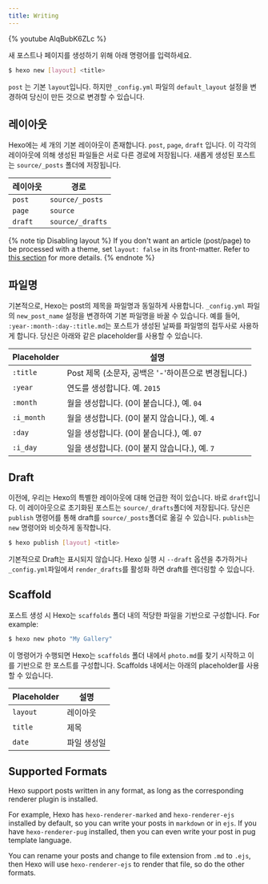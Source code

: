 ```yaml
---
title: Writing
---
```


{% youtube AIqBubK6ZLc %}

새 포스트나 페이지를 생성하기 위해 아래 명령어를 입력하세요.

```bash
$ hexo new [layout] <title>
```

`post` 는 기본 `layout`입니다. 하지만 `_config.yml` 파일의 `default_layout` 설정을 변경하여 당신이 만든 것으로 변경할 수 있습니다.

## 레이아웃

Hexo에는 세 개의 기본 레이아웃이 존재합니다. `post`, `page`, `draft` 입니다. 이 각각의 레이아웃에 의해 생성된 파일들은 서로 다른 경로에 저장됩니다. 새롭게 생성된 포스트는 `source/_posts` 폴더에 저장됩니다.

| 레이아웃    | 경로               |
| ------- | ---------------- |
| `post`  | `source/_posts`  |
| `page`  | `source`         |
| `draft` | `source/_drafts` |

{% note tip Disabling layout %}
If you don't want an article (post/page) to be processed with a theme, set `layout: false` in its front-matter. Refer to [this section](/ko/docs/front-matter#레이아웃) for more details.
{% endnote %}

## 파일명

기본적으로, Hexo는 post의 제목을 파일명과 동일하게 사용합니다. `_config.yml` 파일의 `new_post_name` 설정을 변경하여 기본 파일명을 바꿀 수 있습니다. 예를 들어, `:year-:month-:day-:title.md`는 포스트가 생성된 날짜를 파일명의 접두사로 사용하게 합니다. 당신은 아래와 같은 placeholder를 사용할 수 있습니다.

| Placeholder | 설명                                 |
| ----------- | ---------------------------------- |
| `:title`    | Post 제목 (소문자, 공백은 '-'하이픈으로 변경됩니다.) |
| `:year`     | 연도를 생성합니다. 예. `2015`               |
| `:month`    | 월을 생성합니다. (0이 붙습니다.), 예. `04`      |
| `:i_month`  | 월을 생성합니다. (0이 붙지 않습니다.), 예. `4`    |
| `:day`      | 일을 생성합니다. (0이 붙습니다.), 예. `07`      |
| `:i_day`    | 일을 생성합니다. (0이 붙지 않습니다.), 예. `7`    |

## Draft

이전에, 우리는 Hexo의 특별한 레이아웃에 대해 언급한 적이 있습니다. 바로 `draft`입니다. 이 레이아웃으로 초기화된 포스트는 `source/_drafts`폴더에 저장됩니다. 당신은 `publish` 명령어를 통해 draft를 `source/_posts`폴더로 옮길 수 있습니다. `publish`는 `new` 명령어와 비슷하게 동작합니다.

```bash
$ hexo publish [layout] <title>
```

기본적으로 Draft는 표시되지 않습니다. Hexo 실행 시 `--draft` 옵션을 추가하거나 `_config.yml`파일에서 `render_drafts`를 활성화 하면 draft를 렌더링할 수 있습니다.

## Scaffold

포스트 생성 시 Hexo는 `scaffolds` 폴더 내의 적당한 파일을 기반으로 구성합니다. For example:

```bash
$ hexo new photo "My Gallery"
```

이 명령어가 수행되면 Hexo는 `scaffolds` 폴더 내에서 `photo.md`를 찾기 시작하고 이를 기반으로 한 포스트를 구성합니다. Scaffolds 내에서는 아래의 placeholder를 사용할 수 있습니다.

| Placeholder | 설명     |
| ----------- | ------ |
| `layout`    | 레이아웃   |
| `title`     | 제목     |
| `date`      | 파일 생성일 |

## Supported Formats

Hexo support posts written in any format, as long as the corresponding renderer plugin is installed.

For example, Hexo has `hexo-renderer-marked` and `hexo-renderer-ejs` installed by default, so you can write your posts in `markdown` or in `ejs`. If you have `hexo-renderer-pug` installed, then you can even write your post in pug template language.

You can rename your posts and change to file extension from `.md` to `.ejs`, then Hexo will use `hexo-renderer-ejs` to render that file, so do the other formats.
